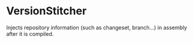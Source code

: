 # VersionStitcher
Injects repository information (such as changeset, branch...) in assembly after it is compiled.
